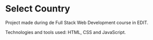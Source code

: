# Select Country

<p>Project made during de Full Stack Web Development course in EDIT.</p>
<p>Technologies and tools used: HTML, CSS and JavaScript.</p>
